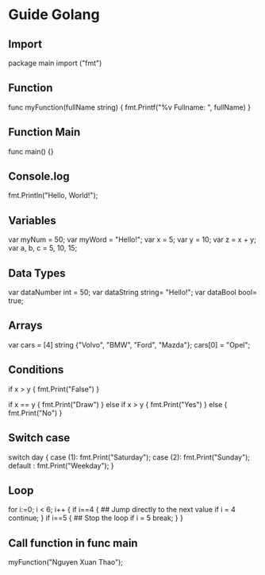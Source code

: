 # Guide Golang

## Import
package main
import ("fmt")

## Function
func myFunction(fullName string) {
    fmt.Printf("%v Fullname: ", fullName)
}

## Function Main
func main() {}
## Console.log
fmt.Println("Hello, World!");

## Variables
var myNum = 50;
var myWord = "Hello!";
var x = 5;
var y = 10;
var z = x + y;
var a, b, c = 5, 10, 15;

## Data Types
var dataNumber int = 50;
var dataString string= "Hello!";
var dataBool bool= true;

## Arrays
var cars = [4] string {"Volvo", "BMW", "Ford", "Mazda"};
cars[0] = "Opel";

## Conditions
if x > y { 
    fmt.Print("False") 
}

if x == y { 
    fmt.Print("Draw") 
} else if x > y { 
    fmt.Print("Yes") 
} else { 
    fmt.Print("No") 
}

## Switch case
switch day { 
    case (1): 
        fmt.Print("Saturday");
    case (2): 
        fmt.Print("Sunday"); 
    default : 
        fmt.Print("Weekday");
}

## Loop
for i:=0; i < 6; i++ { 
    if i==4 { ##  Jump directly to the next value if i = 4
        continue;
    }
    if i==5 {  ## Stop the loop if i = 5
        break;
    }
}

## Call function in func main
myFunction("Nguyen Xuan Thao");

    